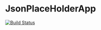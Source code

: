 # JsonPlaceHolderApp

[![Build Status](https://app.bitrise.io/app/30814f19-6ed7-4795-b067-77a71a29d0a6/status.svg?token=vbE6LcZoxUhRP9oS45rBPQ&branch=master)](https://app.bitrise.io/app/30814f19-6ed7-4795-b067-77a71a29d0a6)